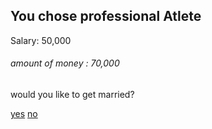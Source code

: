 ## You chose __professional Atlete__ 
 Salary: 50,000 

###### amount of money : 70,000

would you like to get married?

[yes](../marrige.md) [no](../home/house.md)